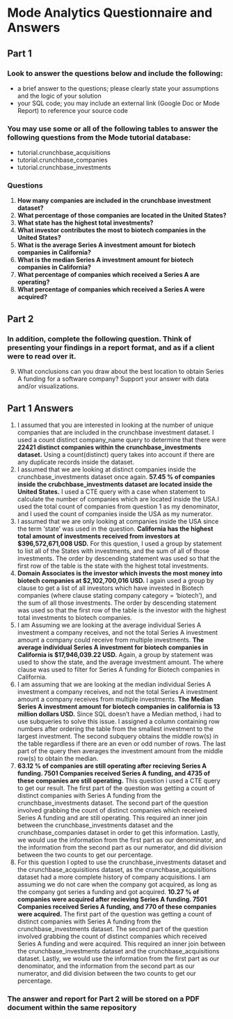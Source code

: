 # Mode Analytics Questionnaire and Answers

## Part 1

### Look to answer the questions below and include the following:
- a brief answer to the questions; please clearly state your assumptions and the logic of your solution
- your SQL code; you may include an external link (Google Doc or Mode Report) to reference your source code

### You may use some or all of the following tables to answer the following questions from the Mode tutorial database:
- tutorial.crunchbase_acquisitions
- tutorial.crunchbase_companies
- tutorial.crunchbase_investments

### Questions
1. **How many companies are included in the crunchbase investment dataset?**
2. **What percentage of those companies are located in the United States?**
3. **What state has the highest total investments?**
4. **What investor contributes the most to biotech companies in the United States?**
5. **What is the average Series A investment amount for biotech companies in California?**
6. **What is the median Series A investment amount for biotech companies in California?**
7. **What percentage of companies which received a Series A are operating?**
8. **What percentage of companies which received a Series A were acquired?**

## Part 2

### In addition, complete the following question. Think of presenting your findings in a report format, and as if a client were to read over it. 
9. What conclusions can you draw about the best location to obtain Series A funding for a software company? Support your answer with data and/or visualizations.

## Part 1 Answers
1. I assumed that you are interested in looking at the number of unique companies that are included in the crunchbase investment dataset. I used a count distinct company_name query to determine that there were **22421 distinct companies within the crunchbase_investments dataset.** Using a count(distinct) query takes into account if there are any duplicate records inside the dataset.
2. I assumed that we are looking at distinct companies inside the crunchbase_investments dataset once again. **57.45 % of companies inside the crubchbase_investments dataset are located inside the United States.** I used a CTE query with a case when statement to calculate the number of companies which are located inside the USA.I used the total count of companies from question 1 as my denominator, and I used the count of companies inside the USA as my numerator.
3. I assumed that we are only looking at companies inside the USA since the term ‘state’ was used in the question. **California has the highest total amount of investments received from investors at $396,572,671,008 USD.** For this question, I used a group by statement to list all of the States with investments, and the sum of all of those investments. The order by descending statement was used so that the first row of the table is the state with the highest total investments.
4. **Domain Associates is the investor which invests the most money into biotech companies at $2,102,700,016 USD.** I again used a group by clause to get a list of all investors which have invested in Biotech companies (where clause stating company category = ‘biotech’), and the sum of all those investments. The order by descending statement was used so that the first row of the table is the investor with the highest total investments to biotech companies. 
5. I am Assuming we are looking at the average individual Series A investment a company receives, and not the total Series A investment amount a company could receive from multiple investments. **The average individual Series A investment for biotech companies in California is $17,946,039.22 USD.** Again, a group by statement was used to show the state, and the average investment amount. The where clause was used to filter for Series A funding for Biotech companies in California.
6. I am assuming that we are looking at the median individual Series A investment a company receives, and not the total Series A investment amount a company receives from multiple investments. **The Median Series A investment amount for biotech companies in california is 13 million dollars USD.** Since SQL doesn’t have a Median method, i had to use subqueries to solve this issue. I assigned a column containing row numbers after ordering the table from the smallest investment to the largest investment. The second subquery obtains the middle row(s) in the table regardless if there are an even or odd number of rows. The last part of the query then averages the investment amount from the middle row(s) to obtain the median. 
7. **63.12 % of companies are still operating after recieving Series A funding. 7501 Companies received Series A funding, and 4735 of these companies are still operating.** This question i used a CTE query to get our result. The first part of the question was getting a count of distinct companies with Series A funding from the crunchbase_investments dataset. The second part of the question involved grabbing the count of distinct companies which received Series A funding and are still operating. This required an inner join between the crunchbase_investments dataset and the crunchbase_companies dataset in order to get this information. Lastly, we would use the information from the first part as our denominator, and the information from the second part as our numerator, and did division between the two counts to get our percentage.
8. For this question I opted to use the crunchbase_investments dataset and the crunchbase_acquisitions dataset, as the crunchbase_acquisitions dataset had a more complete history of company acquisitions. I am assuming we do not care when the company got acquired, as long as the company got series a funding and got acquired. **10.27 % of companies were acquired after recieving Series A funding. 7501 Companies received Series A funding, and 770 of these companies were acquired.** The first part of the question was getting a count of distinct companies with Series A funding from the crunchbase_investments dataset. The second part of the question involved grabbing the count of distinct companies which received Series A funding and were acquired. This required an inner join between the crunchbase_investments dataset and the crunchbase_acquisitions dataset. Lastly, we would use the information from the first part as our denominator, and the information from the second part as our numerator, and did division between the two counts to get our percentage. 

### The answer and report for Part 2 will be stored on a PDF document within the same repository
